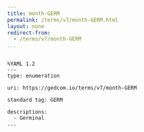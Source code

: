 ```yaml
---
title: month-GERM
permalink: /terms/v7/month-GERM.html
layout: none
redirect-from:
  - /terms/v7/month-GERM
...
```


```

%YAML 1.2
---
type: enumeration

uri: https://gedcom.io/terms/v7/month-GERM

standard tag: GERM

descriptions:
  - Germinal
...

```
